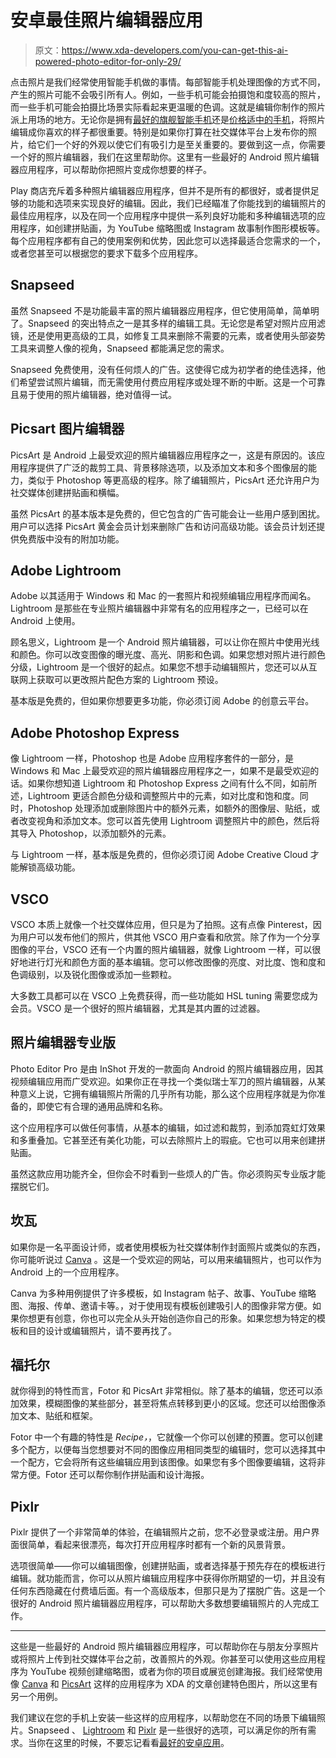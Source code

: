 # 安卓最佳照片编辑器应用

> 原文：<https://www.xda-developers.com/you-can-get-this-ai-powered-photo-editor-for-only-29/>

点击照片是我们经常使用智能手机做的事情。每部智能手机处理图像的方式不同，产生的照片可能不会吸引所有人。例如，一些手机可能会拍摄饱和度较高的照片，而一些手机可能会拍摄比场景实际看起来更温暖的色调。这就是编辑你制作的照片派上用场的地方。无论你是拥有[最好的旗舰智能手机](https://www.xda-developers.com/best-android-phones/)还是[价格适中的手机](https://www.xda-developers.com/best-cheap-android-phones/)，将照片编辑成你喜欢的样子都很重要。特别是如果你打算在社交媒体平台上发布你的照片，给它们一个好的外观以使它们有吸引力是至关重要的。要做到这一点，你需要一个好的照片编辑器，我们在这里帮助你。这里有一些最好的 Android 照片编辑器应用程序，可以帮助你把照片变成你想要的样子。

Play 商店充斥着多种照片编辑器应用程序，但并不是所有的都很好，或者提供足够的功能和选项来实现良好的编辑。因此，我们已经瞄准了你能找到的编辑照片的最佳应用程序，以及在同一个应用程序中提供一系列良好功能和多种编辑选项的应用程序，如创建拼贴画，为 YouTube 缩略图或 Instagram 故事制作图形模板等。每个应用程序都有自己的使用案例和优势，因此您可以选择最适合您需求的一个，或者您甚至可以根据您的要求下载多个应用程序。

## Snapseed

虽然 Snapseed 不是功能最丰富的照片编辑器应用程序，但它使用简单，简单明了。Snapseed 的突出特点之一是其多样的编辑工具。无论您是希望对照片应用滤镜，还是使用更高级的工具，如修复工具来删除不需要的元素，或者使用头部姿势工具来调整人像的视角，Snapseed 都能满足您的需求。

Snapseed 免费使用，没有任何烦人的广告。这使得它成为初学者的绝佳选择，他们希望尝试照片编辑，而无需使用付费应用程序或处理不断的中断。这是一个可靠且易于使用的照片编辑器，绝对值得一试。

## Picsart 图片编辑器

PicsArt 是 Android 上最受欢迎的照片编辑器应用程序之一，这是有原因的。该应用程序提供了广泛的裁剪工具、背景移除选项，以及添加文本和多个图像层的能力，类似于 Photoshop 等更高级的程序。除了编辑照片，PicsArt 还允许用户为社交媒体创建拼贴画和横幅。

虽然 PicsArt 的基本版本是免费的，但它包含的广告可能会让一些用户感到困扰。用户可以选择 PicsArt 黄金会员计划来删除广告和访问高级功能。该会员计划还提供免费版中没有的附加功能。

## Adobe Lightroom

Adobe 以其适用于 Windows 和 Mac 的一套照片和视频编辑应用程序而闻名。Lightroom 是那些在专业照片编辑器中非常有名的应用程序之一，已经可以在 Android 上使用。

顾名思义，Lightroom 是一个 Android 照片编辑器，可以让你在照片中使用光线和颜色。你可以改变图像的曝光度、高光、阴影和色调。如果您想对照片进行颜色分级，Lightroom 是一个很好的起点。如果您不想手动编辑照片，您还可以从互联网上获取可以更改照片配色方案的 Lightroom 预设。

基本版是免费的，但如果你想要更多功能，你必须订阅 Adobe 的创意云平台。

## Adobe Photoshop Express

像 Lightroom 一样，Photoshop 也是 Adobe 应用程序套件的一部分，是 Windows 和 Mac 上最受欢迎的照片编辑器应用程序之一，如果不是最受欢迎的话。如果你想知道 Lightroom 和 Photoshop Express 之间有什么不同，如前所述，Lightroom 更适合颜色分级和调整照片中的元素，如对比度和饱和度。同时，Photoshop 处理添加或删除图片中的额外元素，如额外的图像层、贴纸，或者改变视角和添加文本。您可以首先使用 Lightroom 调整照片中的颜色，然后将其导入 Photoshop，以添加额外的元素。

与 Lightroom 一样，基本版是免费的，但你必须订阅 Adobe Creative Cloud 才能解锁高级功能。

## VSCO

VSCO 本质上就像一个社交媒体应用，但只是为了拍照。这有点像 Pinterest，因为用户可以发布他们的照片，供其他 VSCO 用户查看和欣赏。除了作为一个分享图像的平台，VSCO 还有一个内置的照片编辑器，就像 Lightroom 一样，可以很好地进行灯光和颜色方面的基本编辑。您可以修改图像的亮度、对比度、饱和度和色调级别，以及锐化图像或添加一些颗粒。

大多数工具都可以在 VSCO 上免费获得，而一些功能如 HSL tuning 需要您成为会员。VSCO 是一个很好的照片编辑器，尤其是其内置的过滤器。

## 照片编辑器专业版

Photo Editor Pro 是由 InShot 开发的一款面向 Android 的照片编辑器应用，因其视频编辑应用而广受欢迎。如果你正在寻找一个类似瑞士军刀的照片编辑器，从某种意义上说，它拥有编辑照片所需的几乎所有功能，那么这个应用程序就是为你准备的，即使它有合理的通用品牌和名称。

这个应用程序可以做任何事情，从基本的编辑，如过滤和裁剪，到添加霓虹灯效果和多重叠加。它甚至还有美化功能，可以去除照片上的瑕疵。它也可以用来创建拼贴画。

虽然这款应用功能齐全，但你会不时看到一些烦人的广告。你必须购买专业版才能摆脱它们。

## 坎瓦

如果你是一名平面设计师，或者使用模板为社交媒体制作封面照片或类似的东西，你可能听说过 [Canva](https://play.google.com/store/apps/details?id=com.canva.editor) 。这是一个受欢迎的网站，可以用来编辑照片，也可以作为 Android 上的一个应用程序。

Canva 为多种用例提供了许多模板，如 Instagram 帖子、故事、YouTube 缩略图、海报、传单、邀请卡等。，对于使用现有模板创建吸引人的图像非常方便。如果你想更有创意，你也可以完全从头开始创造你自己的形象。如果您想为特定的模板和目的设计或编辑照片，请不要再找了。

## 福托尔

就你得到的特性而言，Fotor 和 PicsArt 非常相似。除了基本的编辑，您还可以添加效果，模糊图像的某些部分，甚至将焦点转移到更小的区域。您还可以给图像添加文本、贴纸和框架。

Fotor 中一个有趣的特性是 *Recipe，*，它就像一个你可以创建的预置。您可以创建多个配方，以便每当您想要对不同的图像应用相同类型的编辑时，您可以选择其中一个配方，它会将所有这些编辑应用到该图像。如果您有多个图像要编辑，这将非常方便。Fotor 还可以帮你制作拼贴画和设计海报。

## Pixlr

Pixlr 提供了一个非常简单的体验，在编辑照片之前，您不必登录或注册。用户界面很简单，看起来很漂亮，每次打开应用程序时都有一个新的风景背景。

选项很简单——你可以编辑图像，创建拼贴画，或者选择基于预先存在的模板进行编辑。就功能而言，你可以从照片编辑应用程序中获得你所期望的一切，并且没有任何东西隐藏在付费墙后面。有一个高级版本，但那只是为了摆脱广告。这是一个很好的 Android 照片编辑器应用程序，可以帮助大多数想要编辑照片的人完成工作。

* * *

这些是一些最好的 Android 照片编辑器应用程序，可以帮助你在与朋友分享照片或将照片上传到社交媒体平台之前，改善照片的外观。你甚至可以使用这些应用程序为 YouTube 视频创建缩略图，或者为你的项目或展览创建海报。我们经常使用像 [Canva](https://play.google.com/store/apps/details?id=com.canva.editor) 和 [PicsArt](https://play.google.com/store/apps/details?id=com.picsart.studio) 这样的应用程序为 XDA 的文章创建特色图片，所以这里有另一个用例。

我们建议在您的手机上安装一些这样的应用程序，以帮助您在不同的场景下编辑照片。Snapseed 、 [Lightroom](https://play.google.com/store/apps/details?id=com.adobe.lrmobile) 和 [Pixlr](https://play.google.com/store/apps/details?id=com.pixlr.express) 是一些很好的选项，可以满足你的所有需求。当你在这里的时候，不要忘记看看[最好的安卓应用](https://www.xda-developers.com/best-android-apps/)。